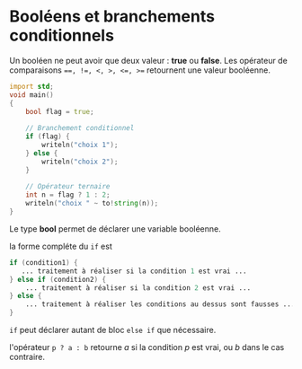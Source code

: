 # Booléens et branchements conditionnels

Un booléen ne peut avoir que deux valeur : **true** ou **false**.
Les opérateur de comparaisons `==, !=, <, >, <=, >=` retournent une valeur booléenne.

```D
import std;
void main()
{
    bool flag = true;
	
    // Branchement conditionnel 
    if (flag) {
       	writeln("choix 1");
    } else {
        writeln("choix 2");
    }
    
    // Opérateur ternaire 
    int n = flag ? 1 : 2;
    writeln("choix " ~ to!string(n));
}
```

Le type **bool** permet de déclarer une variable booléenne.

la forme compléte du `if` est 
```D
if (condition1) { 
   ... traitement à réaliser si la condition 1 est vrai ... 
} else if (condition2) { 
	... traitement à réaliser si la condition 2 est vrai ...
} else { 
	... traitement à réaliser les conditions au dessus sont fausses ...
}
```

`if` peut déclarer autant de bloc `else if` que nécessaire.

l'opérateur `p ? a : b` retourne *a* si la condition *p* est vrai, ou *b* dans le cas contraire. 

